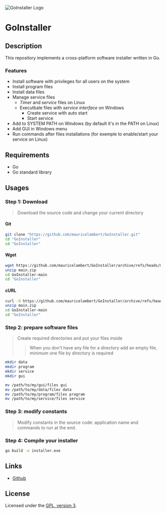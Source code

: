 ![GoInstaller Logo](https://mauricelambert.github.io/info/go/code/GoInstaller_small.png "GoInstaller logo")

# GoInstaller

## Description

This repository implements a cross-platform software installer written in Go.

### Features

 - Install software with privileges for all users on the system
 - Install program files
 - Install data files
 - Manage service files
     - *Timer* and *service* files on Linux
     - Executbale files with *service interface* on Windows
         - Create service with auto start
         - Start service
 - Add to SYSTEM PATH on Windows (by default it's in the PATH on Linux)
 - Add GUI in Windows menu
 - Run commands after files installations (for exemple to enable/start your service on Linux)

## Requirements

 - Go
 - Go standard library

## Usages

### Step 1: Download

> Download the source code and change your current directory

#### Git

```bash
git clone "https://github.com/mauricelambert/GoInstaller.git"
cd "GoInstaller"
cd "GoInstaller"
```

#### Wget

```bash
wget https://github.com/mauricelambert/GoInstaller/archive/refs/heads/main.zip
unzip main.zip
cd GoInstaller-main
cd "GoInstaller"
```

#### cURL

```bash
curl -O https://github.com/mauricelambert/GoInstaller/archive/refs/heads/main.zip
unzip main.zip
cd GoInstaller-main
cd "GoInstaller"
```

### Step 2: prepare software files

> Create required directories and put your files inside
>> When you don't have any file for a directory add an empty file, minimum one file by directory is required

```bash
mkdir data
mkdir program
mkdir service
mkdir gui

mv /path/to/my/gui/files gui
mv /path/to/my/data/files data
mv /path/to/my/program/files program
mv /path/to/my/service/files service
```

### Step 3: modify constants

> Modify constants in the source code: application name and commands to run at the end.

### Step 4: Compile your installer

```bash
go build -o installer.exe
```

## Links

 - [Github](https://github.com/mauricelambert/GoInstaller)

## License

Licensed under the [GPL, version 3](https://www.gnu.org/licenses/).

